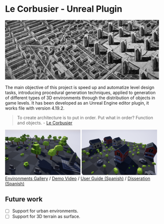 # Le Corbusier - Unreal Plugin
![The City of Tomorrow](Docs/lecorbusier/lecorbusier2.jpg)

The main objective of this project is speed up and automatize level design tasks, introducing procedural generation techniques, applied to generation of different types of 3D environments through the distribution of objects in game levels. It has been developed as an Unreal Engine editor plugin, it works file with version 4.19.2.

> To create architecture is to put in order. Put what in order? Function and objects. - [Le Corbusier](https://en.wikipedia.org/wiki/Le_Corbusier)

<img src="Docs/environments/cementerio.png" width="49%"> <img src="Docs/environments/residencial.png" width="49%">
[Environments Gallery](Docs/environments) / [Demo Video](Docs/demo.mp4) / [User Guide (Spanish)](Docs/manual_spanish.pdf) / [Disseration (Spanish)](Docs/disseration_spanish.pdf)


## Future work
- [ ] Support for urban environments.
- [ ] Support for 3D terrain as surface.